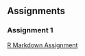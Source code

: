 ## Assignments

### Assignment 1

[R Markdown Assignment](https://pjournal.github.io/mef04-cnrucr/Assignment1.html)



